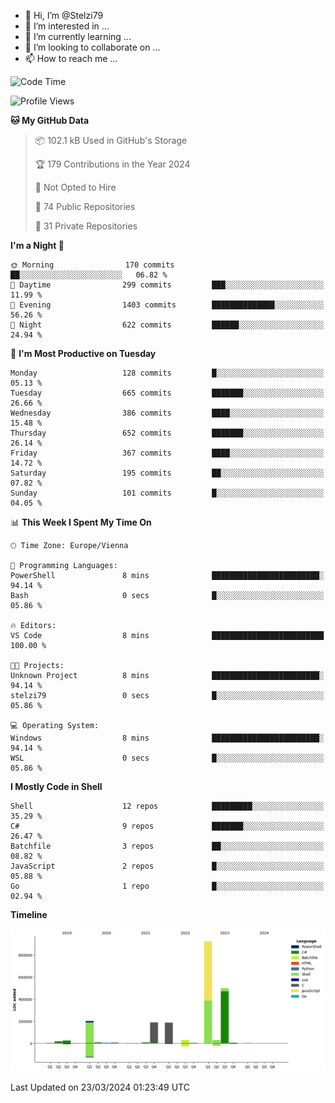 - 👋 Hi, I’m @Stelzi79
- 👀 I’m interested in ...
- 🌱 I’m currently learning ...
- 💞️ I’m looking to collaborate on ...
- 📫 How to reach me ...

<!--START_SECTION:waka-->
![Code Time](http://img.shields.io/badge/Code%20Time-956%20hrs%2045%20mins-blue)

![Profile Views](http://img.shields.io/badge/Profile%20Views-0-blue)

**🐱 My GitHub Data** 

> 📦 102.1 kB Used in GitHub's Storage 
 > 
> 🏆 179 Contributions in the Year 2024
 > 
> 🚫 Not Opted to Hire
 > 
> 📜 74 Public Repositories 
 > 
> 🔑 31 Private Repositories 
 > 
**I'm a Night 🦉** 

```text
🌞 Morning                170 commits         ██░░░░░░░░░░░░░░░░░░░░░░░   06.82 % 
🌆 Daytime                299 commits         ███░░░░░░░░░░░░░░░░░░░░░░   11.99 % 
🌃 Evening                1403 commits        ██████████████░░░░░░░░░░░   56.26 % 
🌙 Night                  622 commits         ██████░░░░░░░░░░░░░░░░░░░   24.94 % 
```
📅 **I'm Most Productive on Tuesday** 

```text
Monday                   128 commits         █░░░░░░░░░░░░░░░░░░░░░░░░   05.13 % 
Tuesday                  665 commits         ███████░░░░░░░░░░░░░░░░░░   26.66 % 
Wednesday                386 commits         ████░░░░░░░░░░░░░░░░░░░░░   15.48 % 
Thursday                 652 commits         ███████░░░░░░░░░░░░░░░░░░   26.14 % 
Friday                   367 commits         ████░░░░░░░░░░░░░░░░░░░░░   14.72 % 
Saturday                 195 commits         ██░░░░░░░░░░░░░░░░░░░░░░░   07.82 % 
Sunday                   101 commits         █░░░░░░░░░░░░░░░░░░░░░░░░   04.05 % 
```


📊 **This Week I Spent My Time On** 

```text
🕑︎ Time Zone: Europe/Vienna

💬 Programming Languages: 
PowerShell               8 mins              ████████████████████████░   94.14 % 
Bash                     0 secs              █░░░░░░░░░░░░░░░░░░░░░░░░   05.86 % 

🔥 Editors: 
VS Code                  8 mins              █████████████████████████   100.00 % 

🐱‍💻 Projects: 
Unknown Project          8 mins              ████████████████████████░   94.14 % 
stelzi79                 0 secs              █░░░░░░░░░░░░░░░░░░░░░░░░   05.86 % 

💻 Operating System: 
Windows                  8 mins              ████████████████████████░   94.14 % 
WSL                      0 secs              █░░░░░░░░░░░░░░░░░░░░░░░░   05.86 % 
```

**I Mostly Code in Shell** 

```text
Shell                    12 repos            █████████░░░░░░░░░░░░░░░░   35.29 % 
C#                       9 repos             ███████░░░░░░░░░░░░░░░░░░   26.47 % 
Batchfile                3 repos             ██░░░░░░░░░░░░░░░░░░░░░░░   08.82 % 
JavaScript               2 repos             █░░░░░░░░░░░░░░░░░░░░░░░░   05.88 % 
Go                       1 repo              █░░░░░░░░░░░░░░░░░░░░░░░░   02.94 % 
```



**Timeline**

![Lines of Code chart](https://raw.githubusercontent.com/Stelzi79/Stelzi79/main/assets/bar_graph.png)


 Last Updated on 23/03/2024 01:23:49 UTC
<!--END_SECTION:waka-->

<!---
Stelzi79/Stelzi79 is a ✨ special ✨ repository because its `README.md` (this file) appears on your GitHub profile.
You can click the Preview link to take a look at your changes.
--->
